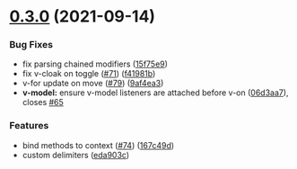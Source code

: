 # [0.3.0](https://github.com/vuejs/petite-vue/compare/v0.2.3...v0.3.0) (2021-09-14)

### Bug Fixes

- fix parsing chained modifiers ([15f75e9](https://github.com/vuejs/petite-vue/commit/15f75e94db3ce1d3630d7ffc10e2db4748d94f3e))
- fix v-cloak on toggle ([#71](https://github.com/vuejs/petite-vue/issues/71)) ([f41981b](https://github.com/vuejs/petite-vue/commit/f41981b32ae4832e58223f55c209fd112dfbede7))
- v-for update on move ([#79](https://github.com/vuejs/petite-vue/issues/79)) ([9af4ea3](https://github.com/vuejs/petite-vue/commit/9af4ea35957053665e586556f7ffb90b9077db26))
- **v-model:** ensure v-model listeners are attached before v-on ([06d3aa7](https://github.com/vuejs/petite-vue/commit/06d3aa79b066410fe4e270b1a9dad65cb8d3fb97)), closes [#65](https://github.com/vuejs/petite-vue/issues/65)

### Features

- bind methods to context ([#74](https://github.com/vuejs/petite-vue/issues/74)) ([167c49d](https://github.com/vuejs/petite-vue/commit/167c49d6940c6f35c6002093d8807ac0e835dcea))
- custom delimiters ([eda903c](https://github.com/vuejs/petite-vue/commit/eda903c0a93fe048219b74b0a44064c87b553ad4))
